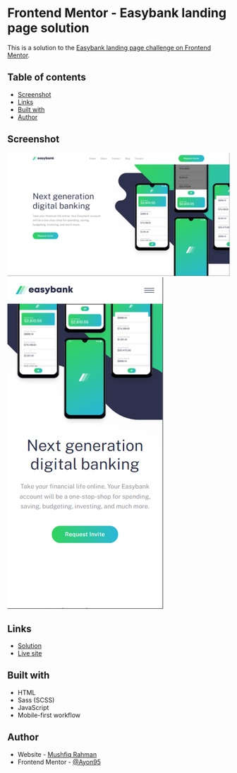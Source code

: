 # Frontend Mentor - Easybank landing page solution

This is a solution to the [Easybank landing page challenge on Frontend Mentor](https://www.frontendmentor.io/challenges/easybank-landing-page-WaUhkoDN).

## Table of contents

- [Screenshot](#screenshot)
- [Links](#links)
- [Built with](#built-with)
- [Author](#author)

## Screenshot

![](./screenshot-desktop.png)
![](./screenshot-mobile.png)

## Links

- [Solution](https://www.frontendmentor.io/solutions/responsive-easybank-landing-page-using-semantic-html-and-scss-U9tLtsd27)
- [Live site](https://fm-challenge-easybank-landing-page.netlify.app/)

## Built with

- HTML
- Sass (SCSS)
- JavaScript
- Mobile-first workflow

## Author

- Website - [Mushfiq Rahman](https://mushfiq-rahman.netlify.app)
- Frontend Mentor - [@Ayon95](https://www.frontendmentor.io/profile/Ayon95)
